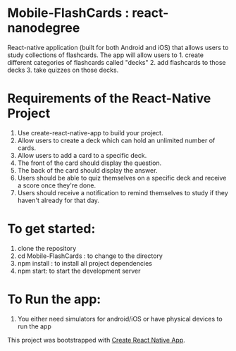 # Mobile-FlashCards : react-nanodegree
React-native application (built for both Android and iOS) that allows users to study collections of flashcards. The app will allow users to
    1. create different categories of flashcards called "decks"
    2. add flashcards to those decks
    3. take quizzes on those decks.

# Requirements of the React-Native Project
1. Use create-react-native-app to build your project.
2. Allow users to create a deck which can hold an unlimited number of cards.
3. Allow users to add a card to a specific deck.
4. The front of the card should display the question.
5. The back of the card should display the answer.
6. Users should be able to quiz themselves on a specific deck and receive a score once they're done.
7. Users should receive a notification to remind themselves to study if they haven't already for that day.

# To get started:
1. clone the repository
2. cd Mobile-FlashCards : to change to the directory
3. npm install : to install all project dependencies
4. npm start: to start the development server

# To Run the app:
1. You either need simulators for android/iOS or have physical devices to run the app

This project was bootstrapped with [Create React Native App](https://github.com/react-community/create-react-native-app).

